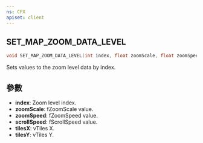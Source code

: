 ```yaml
---
ns: CFX
apiset: client
---
```

## SET_MAP_ZOOM_DATA_LEVEL

```c
void SET_MAP_ZOOM_DATA_LEVEL(int index, float zoomScale, float zoomSpeed, float scrollSpeed, float tilesX, float tilesY);
```

Sets values to the zoom level data by index.

## 參數
* **index**: Zoom level index.
* **zoomScale**: fZoomScale value.
* **zoomSpeed**: fZoomSpeed value.
* **scrollSpeed**: fScrollSpeed value.
* **tilesX**: vTiles X.
* **tilesY**: vTiles Y.
